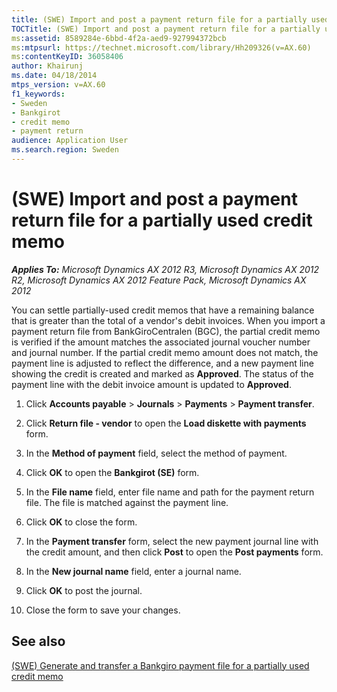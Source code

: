 ```yaml
---
title: (SWE) Import and post a payment return file for a partially used credit memo
TOCTitle: (SWE) Import and post a payment return file for a partially used credit memo
ms:assetid: 8589284e-6bbd-4f2a-aed9-927994372bcb
ms:mtpsurl: https://technet.microsoft.com/library/Hh209326(v=AX.60)
ms:contentKeyID: 36058406
author: Khairunj
ms.date: 04/18/2014
mtps_version: v=AX.60
f1_keywords:
- Sweden
- Bankgirot
- credit memo
- payment return
audience: Application User
ms.search.region: Sweden
---
```


# (SWE) Import and post a payment return file for a partially used credit memo 


_**Applies To:** Microsoft Dynamics AX 2012 R3, Microsoft Dynamics AX 2012 R2, Microsoft Dynamics AX 2012 Feature Pack, Microsoft Dynamics AX 2012_

You can settle partially-used credit memos that have a remaining balance that is greater than the total of a vendor's debit invoices. When you import a payment return file from BankGiroCentralen (BGC), the partial credit memo is verified if the amount matches the associated journal voucher number and journal number. If the partial credit memo amount does not match, the payment line is adjusted to reflect the difference, and a new payment line showing the credit is created and marked as **Approved**. The status of the payment line with the debit invoice amount is updated to **Approved**.

1.  Click **Accounts payable** \> **Journals** \> **Payments** \> **Payment transfer**.

2.  Click **Return file - vendor** to open the **Load diskette with payments** form.

3.  In the **Method of payment** field, select the method of payment.

4.  Click **OK** to open the **Bankgirot (SE)** form.

5.  In the **File name** field, enter file name and path for the payment return file. The file is matched against the payment line.

6.  Click **OK** to close the form.

7.  In the **Payment transfer** form, select the new payment journal line with the credit amount, and then click **Post** to open the **Post payments** form.

8.  In the **New journal name** field, enter a journal name.

9.  Click **OK** to post the journal.

10. Close the form to save your changes.

## See also

[(SWE) Generate and transfer a Bankgiro payment file for a partially used credit memo](swe-generate-and-transfer-a-bankgiro-payment-file-for-a-partially-used-credit-memo.md)

  


